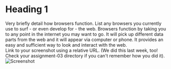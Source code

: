 # Heading 1
Very briefly detail how browsers function. List any browsers you currently use to surf - or even develop for - the web.
      Browsers function by taking you to any point in the internet you may want to go. It will pick up different data parts from the web and it will appear via computer or phone. It provides an easy and sufficient way to look and interact with the web.  
Link to your screenshot using a relative URL. (We did this last week, too! Check your assignment-03 directory if you can't remember how you did it).  
      ![Screenshot](./assignment_04_screenshot.png)
